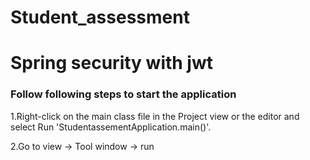 # Student_assessment
<h1>Spring security with jwt</h1>
<h3>Follow following steps to start the application</h3>
<p>1.Right-click on the main class file in the Project view or the editor and select Run 'StudentassementApplication.main()'.</p>
<p>2.Go to view -> Tool window -> run</p>
